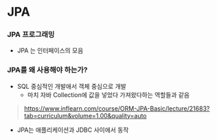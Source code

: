 # JPA

### JPA 프로그래밍 

- JPA 는 인터페이스의 모음 

### JPA를 왜 사용해야 하는가?

- SQL 중심적인 개발애서 객체 중심으로 개발 
  - 마치 자바 Collection에 값을 넣었다 가져왔다하는 역할들과 같음 

> https://www.inflearn.com/course/ORM-JPA-Basic/lecture/21683?tab=curriculum&volume=1.00&quality=auto

- JPA는 애플리케이션과 JDBC 사이에서 동작 